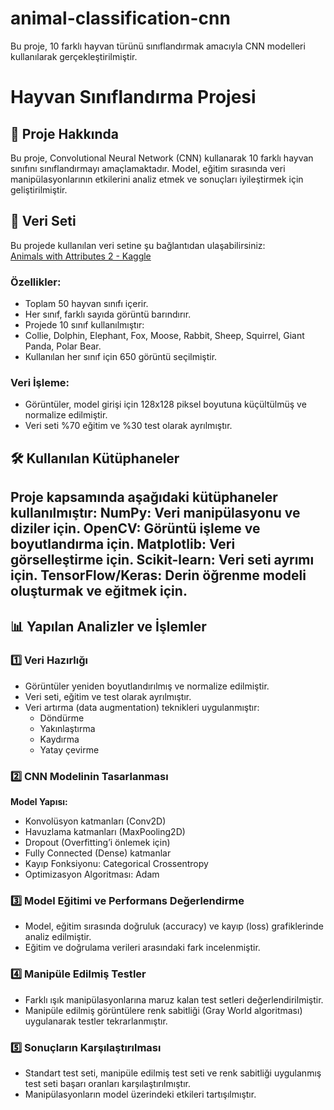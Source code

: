 # animal-classification-cnn
Bu proje, 10 farklı hayvan türünü sınıflandırmak amacıyla CNN modelleri kullanılarak gerçekleştirilmiştir. 

# **Hayvan Sınıflandırma Projesi**
## 📌 **Proje Hakkında**
Bu proje, Convolutional Neural Network (CNN) kullanarak 10 farklı hayvan sınıfını sınıflandırmayı amaçlamaktadır. Model, eğitim sırasında veri manipülasyonlarının etkilerini analiz etmek ve sonuçları iyileştirmek için geliştirilmiştir.

## 📂 **Veri Seti**
Bu projede kullanılan veri setine şu bağlantıdan ulaşabilirsiniz:  
[Animals with Attributes 2 - Kaggle](https://www.kaggle.com/datasets/rrebirrth/animals-with-attributes-2)

### Özellikler:
* Toplam 50 hayvan sınıfı içerir.
* Her sınıf, farklı sayıda görüntü barındırır.
* Projede 10 sınıf kullanılmıştır:
* Collie, Dolphin, Elephant, Fox, Moose, Rabbit, Sheep, Squirrel, Giant Panda, Polar Bear.
* Kullanılan her sınıf için 650 görüntü seçilmiştir.
  
### Veri İşleme:
* Görüntüler, model girişi için 128x128 piksel boyutuna küçültülmüş ve normalize edilmiştir.
* Veri seti %70 eğitim ve %30 test olarak ayrılmıştır.

## **🛠️ Kullanılan Kütüphaneler**
Proje kapsamında aşağıdaki kütüphaneler kullanılmıştır:
**NumPy:** Veri manipülasyonu ve diziler için.
**OpenCV:** Görüntü işleme ve boyutlandırma için.
**Matplotlib:** Veri görselleştirme için.
**Scikit-learn:** Veri seti ayrımı için.
**TensorFlow/Keras:** Derin öğrenme modeli oluşturmak ve eğitmek için.
---

## **📊 Yapılan Analizler ve İşlemler**
### **1️⃣ Veri Hazırlığı**
* Görüntüler yeniden boyutlandırılmış ve normalize edilmiştir.
* Veri seti, eğitim ve test olarak ayrılmıştır.
* Veri artırma (data augmentation) teknikleri uygulanmıştır:
    * Döndürme
    * Yakınlaştırma
    * Kaydırma
    * Yatay çevirme
      
### **2️⃣ CNN Modelinin Tasarlanması**
**Model Yapısı:**
* Konvolüsyon katmanları (Conv2D)
* Havuzlama katmanları (MaxPooling2D)
* Dropout (Overfitting’i önlemek için)
* Fully Connected (Dense) katmanlar
* Kayıp Fonksiyonu: Categorical Crossentropy
* Optimizasyon Algoritması: Adam

### **3️⃣ Model Eğitimi ve Performans Değerlendirme**
* Model, eğitim sırasında doğruluk (accuracy) ve kayıp (loss) grafiklerinde analiz edilmiştir.
* Eğitim ve doğrulama verileri arasındaki fark incelenmiştir.

### **4️⃣ Manipüle Edilmiş Testler**
* Farklı ışık manipülasyonlarına maruz kalan test setleri değerlendirilmiştir.
* Manipüle edilmiş görüntülere renk sabitliği (Gray World algoritması) uygulanarak testler tekrarlanmıştır.

### **5️⃣ Sonuçların Karşılaştırılması**
* Standart test seti, manipüle edilmiş test seti ve renk sabitliği uygulanmış test seti başarı oranları karşılaştırılmıştır.
* Manipülasyonların model üzerindeki etkileri tartışılmıştır.
